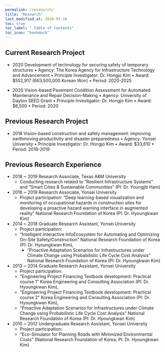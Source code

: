 ```yaml
---
permalink: /reseasrch/
title: "Research"
last_modified_at: 2020-07-16
toc: true
toc_label: " Table of Contents"
toc_icon: "bookmark"
---
```

## Current Research Project
* 2020	Development of technology for securing safety of temporary structures
•	Agency: The Korea Agency for Infrastructure Technology and Advancement
•	Principle Investigator: Dr. Hongjo Kim
•	Award: $552,917 (663,500,000 Korean Won) 
•	Period: 2020-2025

* 2020	Vision-based Pavement Condition Assessment for Automated Maintenance and Repair Decision-Making
•	Agency: University of Dayton SEED Grant
•	Principle Investigator: Dr. Hongjo Kim
•	Award: $6,500 
•	Period: 2020


## Previous Research Project
* 2018	Vision-based construction and safety management: improving earthmoving productivity and disaster preparedness 
•	Agency: Yonsei University
•	Principle Investigator: Dr. Hongjo Kim
•	Award: $33,610 
•	Period: 2018-2019


## Previous Research Experience
* 2018 ~ 2019	Research Associate, Texas A&M University 
	* Conducting research related to “Resilient Infrastructure Systems” and “Smart Cities & Sustainable Communities” (PI: Dr. Youngjib Ham)
* 2018 ~ 2019	Research Associate, Yonsei University 
	* Project participation: “Deep learning-based visualization and monitoring of occupational hazards in construction sites for developing a proactive hazard warning interface in augmented reality” National Research Foundation of Korea (PI: Dr. Hyoungkwan Kim)
* 2014 ~ 2018	Graduate Research Assistant, Yonsei University 
	* Project participation: 
  * “Intelligent Interactive InfoEcosystem for Automating and Optimizing On-Site Safety/Construction” National Research Foundation of Korea (PI: Dr. Hyoungkwan Kim),
	* “Proactive Adaptation Scenarios for Infrastructures under Climate Change using Probabilistic Life Cycle Cost Analysis” National Research Foundation of Korea (PI: Dr. Hyoungkwan Kim)
* 2013 ~ 2014	Graduate Research Assistant, Yonsei University
	* Project participation:
	* “Engineering Project Financing Textbook development: Practical course 1” Korea Engineering and Consulting Association (PI: Dr. Hyoungkwan Kim),
	* “Engineering Project Financing Textbook development: Practical course 2” Korea Engineering and Consulting Association (PI: Dr. Hyoungkwan Kim),
	* “Proactive Adaptation Scenarios for Infrastructures under Climate Change using Probabilistic Life Cycle Cost Analysis” National Research Foundation of Korea (PI: Dr. Hyoungkwan Kim) 
* 2010 ~ 2012	Undergraduate Research Assistant, Yonsei University
	* Project participation: 
	* “Eco-Simulator for Planning Roads with Minimized Environmental Costs” (National Research Foundation of Korea, PI: Dr. Hyoungkwan Kim)

